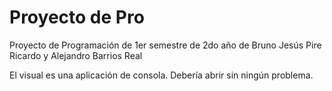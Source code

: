 # Proyecto de Pro
 Proyecto de Programación de 1er semestre de 2do año de Bruno Jesús Pire Ricardo y Alejandro Barrios Real

 El visual es una aplicación de consola. Debería abrir sin ningún problema.
